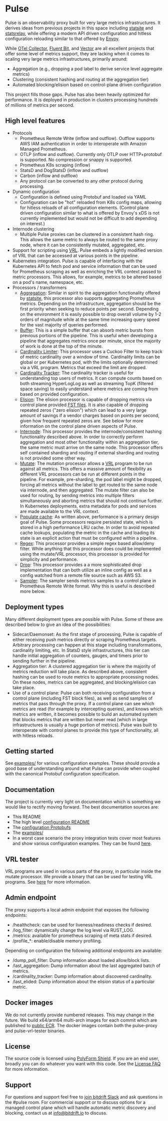 # Pulse

Pulse is an observability proxy built for very large metrics infrastructures. It derives ideas
from previous projects in this space including [statsite](https://github.com/statsite/statsite)
and [statsrelay](https://github.com/lyft/statsrelay), while offering a modern API driven
configuration and hitless configuration reloading similar to that offered by
[Envoy](https://github.com/envoyproxy/envoy).

While [OTel Collector](https://github.com/open-telemetry/opentelemetry-collector),
[Fluent Bit](https://github.com/fluent/fluent-bit]), and
[Vector](https://github.com/vectordotdev/vector) are all excellent projects that offer some level of
metrics support, they are lacking when it comes to scaling very large metrics infrastructures,
primarily around:

  * Aggregation (e.g., dropping a pod label to derive service level aggregate metrics)
  * Clustering (consistent hashing and routing at the aggregation tier)
  * Automated blocking/elision based on control-plane driven configuration

This project fills those gaps. Pulse has also been heavily optimized for performance. It is deployed
in production in clusters processing hundreds of millions of metrics per second.

## High level features

* Protocols
  * Prometheus Remote Write (inflow and outflow). Outflow supports AWS IAM authentication in order
    to interoperate with Amazon Managed Prometheus.
  * OTLP (inflow and outflow). Currently only OTLP over HTTP+protobuf is supported. No compression
    or snappy is supported.
  * Prometheus K8s scraping (inflow)
  * StatsD and DogStatsD (inflow and outflow)
  * Carbon (inflow and outflow)
  * Any protocol can be converted to any other protocol during processing.
* Dynamic configuration
  * Configuration is defined using Protobuf and loaded via YAML
  * Configuration can be "hot" reloaded from K8s config maps, allowing for hitless reloads of all
    configuration elements. (Control plane driven configuration similar to what is offered by
    Envoy's xDS is not currently implemented but would not be difficult to add depending on
    interest.)
* Internode clustering
  * Multiple Pulse proxies can be clustered in a consistent hash ring. This allows the same
    metric to always be routed to the same proxy node, where it can be consistently mutated,
    aggregated, etc.
* Support for scripting using [VRL](https://vector.dev/docs/reference/vrl/). Pulse embeds a lightly
  modified version of VRL that can be accessed at various points in the pipeline.
* Kubernetes integration. Pulse is capable of interfacing with the Kubernetes API to fetch pod
  and service information that can be used for Prometheus scraping as well as enriching the VRL
  context passed to metric processors. This allows, for example, metrics to be altered based on a
  pod's name, namespace, etc.
* Processors / transformers
  * [Aggregation](pulse-protobuf/proto/pulse/config/processor/v1/aggregation.proto): Similar in
    spirit to the aggregation functionality offered by
    [statsite](https://github.com/statsite/statsite), this processor also supports aggregating
    Prometheus metrics. Depending on the infrastructure, aggregation should be the first priority
    when seeking to reduce points per second. Depending on the environment it is easily possible
    to drop overall volume by 1-2 orders of magnitude while at the same time increasing query speed
    for the vast majority of queries performed.
  * [Buffer](pulse-protobuf/proto/pulse/config/processor/v1/buffer.proto): This is a simple
    buffer that can absorb metric bursts from previous portions of the pipeline. This is useful
    when developing a pipeline that aggregates metrics once per minute, since the majority of work
    is done at the top of the minute.
  * [Cardinality Limiter](pulse-protobuf/proto/pulse/config/processor/v1/cardinality_limiter.proto):
    This processor uses a Cuckoo Filter to keep track of metric cardinality over a window of time.
    Cardinality limits can be global or per Kubernetes pod, with the limits optionally determined
    via a VRL program. Metrics that exceed the limit are dropped.
  * [Cardinality Tracker](pulse-protobuf/proto/pulse/config/processor/v1/cardinality_tracker.proto):
    The cardinality tracker is useful for understanding top users of metrics. It can compute counts
    based on both streaming HyperLogLog as well as streaming TopK (filtered space saving) to easily
    understand where metrics are coming from based on provided configuration.
  * [Elision](pulse-protobuf/proto/pulse/config/processor/v1/elision.proto): The elision processor
    is capable of dropping metrics via control plane provided [FST
    files](https://github.com/BurntSushi/fst). It is also capable of dropping repeated zeros ("zero
    elision") which can lead to a very large amount of savings if a vendor charges based on points
    per second, given how frequent repeated zeros are. See below for more information on the
    control plane driven aspects of Pulse.
  * [Internode](pulse-protobuf/proto/pulse/config/processor/v1/internode.proto): This processor
    provides the internode/consistent hashing functionality described above. In order to correctly
    perform aggregation and most other functionality within an aggregation tier, the same metric
    must arrive on the same node. This processor offers self contained sharding and routing if
    external sharding and routing is not provided some other way.
  * [Mutate](pulse-protobuf/proto/pulse/config/processor/v1/mutate.proto): The mutation processor
    allows a [VRL](https://vector.dev/docs/reference/vrl/) program to be run against all metrics.
    This offers a massive amount of flexibility as different VRL processors can be run at different
    points in the pipeline. For example, pre-sharding, the pod label might be dropped, forcing all
    metrics without the label to get routed to the same node via internode, and then aggregated. The
    mutate filter can also be used for routing, by sending metrics into multiple filters
    simultaneously and aborting metrics that should not continue further. In Kubernetes deployments,
    extra metadata for pods and services are made available to the VRL context.
  * [Populate cache](pulse-protobuf/proto/pulse/config/processor/v1/populate_cache.proto): As
    written above, performance is a primary design goal of Pulse. Some processors require
    persisted state, which is stored in a high performance LRU cache. In order to avoid repeated
    cache lookups, populating the metric in the cache and loading its state is an explicit action
    that must be configured within a pipeline.
  * [Regex](pulse-protobuf/proto/pulse/config/processor/v1/regex.proto): This processor provides a
    simple regex based allow/deny filter. While anything that this processor does could be
    implemented using the mutate/VRL processor, this processor is provided for simplicity and
    performance.
  * [Drop](pulse-protobuf/proto/pulse/config/processor/v1/drop.proto): This processor provides a
    a more sophisticated drop implementation that can both utilize an inline config as well as a
    config watched from a remote file source such as AWS S3.
  * [Sampler](pulse-protobuf/proto/pulse/config/processor/v1/sampler.proto): The sampler sends
    metrics samples to a control plane in Prometheus Remote Write format. Why this is useful is
    described more below.

## Deployment types

Many different deployment types are possible with Pulse. Some of these are described below to give
an idea of the possibilities:

* Sidecar/Daemonset: As the first stage of processing, Pulse is capable of either receiving push
  metrics directly or scraping Prometheus targets. Arbitrary processing can happen at this stage
  including transformations, cardinality limiting, etc. In StatsD style infrastructures, this
  tier can handle initial aggregation of counters, gauges, and timers prior to sending further
  in the pipeline.
* Aggregation tier: A clustered aggregation tier is where the majority of metrics reduction will
  take place. As described above, consistent hashing can be used to route metrics to appropriate
  processing nodes. On these nodes, metrics can be aggregated, and blocking/elision can take place.
* Use of a control plane: Pulse can both receiving configuration from a control plane (including
  FST block files), as well as send samples of metrics that pass through the proxy. If a control
  plane can see which metrics are read (for example by intercepting queries), and knows which
  metrics are written, it becomes possible to build an automated system that blocks metrics that are
  written but never read (which in large infrastructures is usually a huge portion of metrics).
  Pulse was built to interoperate with control planes to provide this type of functionality, all
  with hitless reloads.

## Getting started

See [examples/](examples/) for various configuration examples. These should provide a good base of
understanding around what Pulse can provide when coupled with the canonical Protobuf configuration
specification.

## Documentation

The project is currently very light on documentation which is something we would like to rectify
moving forward. The best documentation sources are:

* This README
* The high level [configuration README](CONFIGURATION.md)
* The [configuration Protobufs](pulse-protobuf/proto/pulse/config/)
* The [examples/](examples/)
* In a worst case scenario the proxy integration tests cover most features and show various
  configuration examples. They can be found [here](pulse-proxy/src/test/integration/).

## VRL tester

VRL programs are used in various parts of the proxy, in particular inside the mutate processor. We
provide a binary that can be used for testing VRL programs. See [here](pulse-vrl-tester/) for more
information.

## Admin endpoint

The proxy supports a local admin endpoint that exposes the following endpoints:
* /healthcheck: can be used for liveness/readiness checks if desired.
* /log_filter: dynamically change the log level via RUST_LOG.
* /metrics: available for prometheus scraping of meta stats if desired.
* /profile_*: enable/disable memory profiling.

Depending on configuration the following additional endpoints are available:
* /dump_poll_filter: Dump information about loaded allow/block lists.
* /last_aggregation: Dump information about the last aggregated batch of metrics.
* /cardinality_tracker: Dump information about discovered cardinality.
* /last_elided: Dump information about the elision status of a particular metric.

## Docker images

We do not currently provide numbered releases. This may change in the future. We build x64/arm64
multi-arch images for each commit which are published to [public
ECR](https://gallery.ecr.aws/bitdrift/pulse). The docker images contain both the pulse-proxy and
pulse-vrl-tester binaries.

## License

The source code is licensed using [PolyForm Shield](LICENSE). If you are an end user, broadly you
can do whatever you want with this code. See the [License FAQ](LICENSE_FAQ.md) for more information.

## Support

For questions and support feel free to [join bitdrift
Slack](https://communityinviter.com/apps/bitdriftpublic/bitdrifters) and ask questions in the #pulse
room. For commercial support or to discuss options for a managed control plane which will handle
automatic metric discovery and blocking, contact us at [info@bitdrift.io](mailto:info@bitdrift.io)
to discuss.
